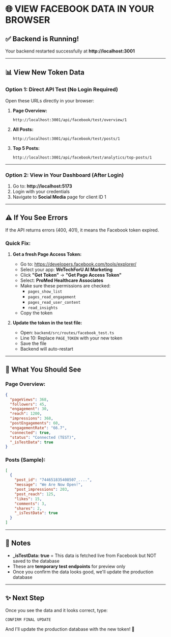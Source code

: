 # 🌐 VIEW FACEBOOK DATA IN YOUR BROWSER

## ✅ Backend is Running!

Your backend restarted successfully at **http://localhost:3001**

---

## 📊 View New Token Data

### **Option 1: Direct API Test (No Login Required)**

Open these URLs directly in your browser:

1. **Page Overview:**
   ```
   http://localhost:3001/api/facebook/test/overview/1
   ```

2. **All Posts:**
   ```
   http://localhost:3001/api/facebook/test/posts/1
   ```

3. **Top 5 Posts:**
   ```
   http://localhost:3001/api/facebook/test/analytics/top-posts/1
   ```

---

### **Option 2: View in Your Dashboard (After Login)**

1. Go to: **http://localhost:5173**
2. Login with your credentials
3. Navigate to **Social Media** page for client ID 1

---

## ⚠️ If You See Errors

If the API returns errors (400, 401), it means the Facebook token expired.

### **Quick Fix:**

1. **Get a fresh Page Access Token:**
   - Go to: https://developers.facebook.com/tools/explorer/
   - Select your app: **WeTechForU AI Marketing**
   - Click **"Get Token"** → **"Get Page Access Token"**
   - Select: **ProMed Healthcare Associates**
   - Make sure these permissions are checked:
     - `pages_show_list`
     - `pages_read_engagement`
     - `pages_read_user_content`
     - `read_insights`
   - Copy the token

2. **Update the token in the test file:**
   - Open: `backend/src/routes/facebook_test.ts`
   - Line 10: Replace `PAGE_TOKEN` with your new token
   - Save the file
   - Backend will auto-restart

---

## 🎯 What You Should See

### **Page Overview:**
```json
{
  "pageViews": 368,
  "followers": 45,
  "engagement": 30,
  "reach": 1200,
  "impressions": 368,
  "postEngagements": 60,
  "engagementRate": "66.7",
  "connected": true,
  "status": "Connected (TEST)",
  "_isTestData": true
}
```

### **Posts (Sample):**
```json
[
  {
    "post_id": "744651835408507_....",
    "message": "We Are Now Open!",
    "post_impressions": 203,
    "post_reach": 125,
    "likes": 15,
    "comments": 3,
    "shares": 2,
    "_isTestData": true
  }
]
```

---

## 📝 Notes

- **_isTestData: true** = This data is fetched live from Facebook but NOT saved to the database
- These are **temporary test endpoints** for preview only
- Once you confirm the data looks good, we'll update the production database

---

## ✨ Next Step

Once you see the data and it looks correct, type:

```
CONFIRM FINAL UPDATE
```

And I'll update the production database with the new token! 🚀


